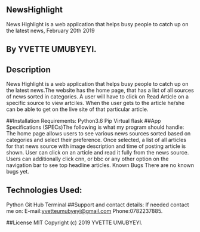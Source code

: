 ## NewsHighlight
News Highlight is a web application that helps busy people to catch up on the latest news, February 20th 2019
## By YVETTE UMUBYEYI.
## Description
News Highlight is a web application that helps busy people to catch up on the latest news.The website has the home page, that has a list of all sources of news sorted in categories. A user will have to click on Read Article on a specific source to view artciles. When the user gets to the article he/she can be able to get on the live site of that particular article.

##Installation Requirements:
Python3.6
Pip
Virtual
flask
##App Specifications
(SPECs)The following is what my program should handle:
The home page allows users to see various news sources sorted based on categories and select their preference.
Once selected, a list of all articles for that news source with image description and time of posting article is shown.
User can click on an article and read it fully from the news source.
Users can additionally click cnn, or bbc or any other option on the navigation bar to see top headline articles.
Known Bugs
There are no known bugs yet.

## Technologies Used:
Python
Git Hub
Terminal
##Support and contact details:
If needed contact me on: E-mail:yvetteumubyeyi@gmail.com Phone:0782237885.

##License
MIT Copyright (c) 2019 YVETTE UMUBYEYI.